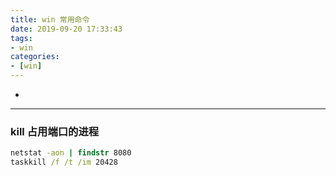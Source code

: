 ```yaml
---
title: win 常用命令
date: 2019-09-20 17:33:43
tags:
- win
categories: 
- [win]
---
```


-
<!-- more -->
---

### kill 占用端口的进程

```cmd
netstat -aon | findstr 8080
taskkill /f /t /im 20428
```